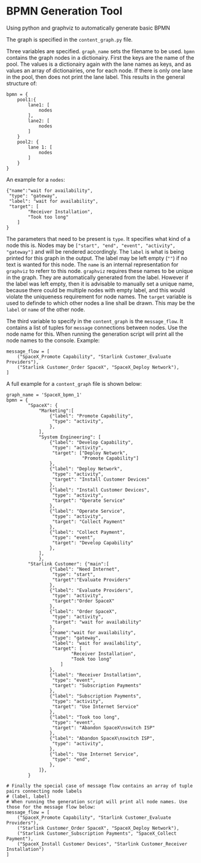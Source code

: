 # BPMN Generation Tool
Using python and graphviz to automatically generate basic BPMN

The graph is specified in the `content_graph.py` file.

Three variables are specified. `graph_name` sets the filename to be used.
`bpmn` contains the graph nodes in a dictionairy. First the keys are the name of the pool. The values is a dictionairy again with the lane names as keys, and as values an array of dictionairies, one for each node. If there is only one lane in the pool, then does not print the lane label.
This results in the general structure of:
```
bpmn = {
    pool1:{
        lane1: [
            nodes
        ],
        lane2: [
            nodes
        ]
    }
    pool2: {
        lane 1: [
            nodes
        ]
    }
}
```

An example for a `nodes`:

```
{"name":"wait for availability",
 "type": "gateway",
 "label": "wait for availability",
 "target": [
        "Receiver Installation",
        "Took too long"
    ]
}
```
The parameters that need to be present is `type`. It specifies what kind of a node this is. Nodes may be `["start", "end", "event", "activity", "gateway"]` and will be rendered accordingly.
The `label` is what is being printed for this graph in the output. The label may be left empty (`""`) if no text is wanted for this node.
The `name` is an internal representation for `graphviz` to referr to this node. `graphviz` requires these names to be unique in the graph. They are automatically generated from the label. However if the label was left empty, then it is advisable to manually set a unique name, because there could be multiple nodes with empty label, and this would violate the uniqueness requirement for node names.
The `target` variable is used to definde to which other nodes a line shall be drawn. This may be the `label` or `name` of the other node.

The third variable to specify in the `content_graph` is the `message_flow`. It contains a list of tuples for `message` connections between nodes. Use the node name for this. When running the generation script will print all the node names to the console.
Example:
```
message_flow = [
    ("SpaceX_Promote Capability", "Starlink Customer_Evaluate Providers"),
    ("Starlink Customer_Order SpaceX", "SpaceX_Deploy Network"),
]
```

A full example for a `content_graph` file is shown below:

```
graph_name = 'SpaceX_bpmn_1'
bpmn = {
        "SpaceX": {
            "Marketing":[
                {"label": "Promote Capability",
                 "type": "activity",
                },
            ],
            "System Engineering": [
                {"label": "Develop Capability",
                 "type": "activity",
                 "target": ["Deploy Network",
                            "Promote Capability"]
                },
                {"label": "Deploy Network",
                 "type": "activity",
                 "target": "Install Customer Devices"
                },
                {"label": "Install Customer Devices",
                 "type": "activity",
                 "target": "Operate Service"
                },
                {"label": "Operate Service",
                 "type": "activity",
                 "target": "Collect Payment"
                },
                {"label": "Collect Payment",
                 "type": "event",
                 "target": "Develop Capability"
                },
            ],
            },
        "Starlink Customer": {"main":[
                {"label": "Need Internet",
                 "type": "start",
                 "target":"Evaluate Providers"
                },
                {"label": "Evaluate Providers",
                 "type": "activity",
                 "target":"Order SpaceX"
                },
                {"label": "Order SpaceX",
                 "type": "activity",
                 "target": "wait for availability"
                },
                {"name":"wait for availability",
                 "type": "gateway",
                 "label": "wait for availability",
                 "target": [
                        "Receiver Installation",
                        "Took too long"
                    ]
                },
                {"label": "Receiver Installation",
                 "type": "event",
                 "target": "Subscription Payments"
                },
                {"label": "Subscription Payments",
                 "type": "activity",
                 "target": "Use Internet Service"
                },
                {"label": "Took too long",
                 "type": "event",
                 "target": "Abandon SpaceX\nswitch ISP"
                },
                {"label": "Abandon SpaceX\nswitch ISP",
                 "type": "activity",
                },
                {"label": "Use Internet Service",
                 "type": "end",
                },
            ]},
        }

# Finally the special case of message flow contains an array of tuple pairs connecting node labels
# (label, label)
# When running the generation script will print all node names. Use those for the message flow below:
message_flow = [
    ("SpaceX_Promote Capability", "Starlink Customer_Evaluate Providers"),
    ("Starlink Customer_Order SpaceX", "SpaceX_Deploy Network"),
    ("Starlink Customer_Subscription Payments", "SpaceX_Collect Payment"),
    ("SpaceX_Install Customer Devices", "Starlink Customer_Receiver Installation")
]
```